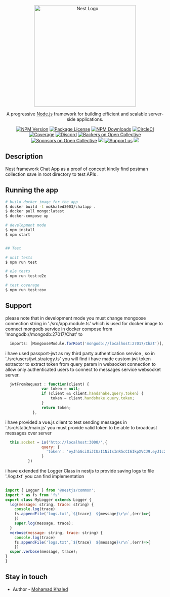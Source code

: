 <p align="center">
  <a href="http://nestjs.com/" target="blank"><img src="https://nestjs.com/img/logo_text.svg" width="320" alt="Nest Logo" /></a>
</p>

[circleci-image]: https://img.shields.io/circleci/build/github/nestjs/nest/master?token=abc123def456
[circleci-url]: https://circleci.com/gh/nestjs/nest

  <p align="center">A progressive <a href="http://nodejs.org" target="_blank">Node.js</a> framework for building efficient and scalable server-side applications.</p>
    <p align="center">
<a href="https://www.npmjs.com/~nestjscore" target="_blank"><img src="https://img.shields.io/npm/v/@nestjs/core.svg" alt="NPM Version" /></a>
<a href="https://www.npmjs.com/~nestjscore" target="_blank"><img src="https://img.shields.io/npm/l/@nestjs/core.svg" alt="Package License" /></a>
<a href="https://www.npmjs.com/~nestjscore" target="_blank"><img src="https://img.shields.io/npm/dm/@nestjs/common.svg" alt="NPM Downloads" /></a>
<a href="https://circleci.com/gh/nestjs/nest" target="_blank"><img src="https://img.shields.io/circleci/build/github/nestjs/nest/master" alt="CircleCI" /></a>
<a href="https://coveralls.io/github/nestjs/nest?branch=master" target="_blank"><img src="https://coveralls.io/repos/github/nestjs/nest/badge.svg?branch=master#9" alt="Coverage" /></a>
<a href="https://discord.gg/G7Qnnhy" target="_blank"><img src="https://img.shields.io/badge/discord-online-brightgreen.svg" alt="Discord"/></a>
<a href="https://opencollective.com/nest#backer" target="_blank"><img src="https://opencollective.com/nest/backers/badge.svg" alt="Backers on Open Collective" /></a>
<a href="https://opencollective.com/nest#sponsor" target="_blank"><img src="https://opencollective.com/nest/sponsors/badge.svg" alt="Sponsors on Open Collective" /></a>
  <a href="https://paypal.me/kamilmysliwiec" target="_blank"><img src="https://img.shields.io/badge/Donate-PayPal-ff3f59.svg"/></a>
    <a href="https://opencollective.com/nest#sponsor"  target="_blank"><img src="https://img.shields.io/badge/Support%20us-Open%20Collective-41B883.svg" alt="Support us"></a>
  <a href="https://twitter.com/nestframework" target="_blank"><img src="https://img.shields.io/twitter/follow/nestframework.svg?style=social&label=Follow"></a>
</p>
  <!--[![Backers on Open Collective](https://opencollective.com/nest/backers/badge.svg)](https://opencollective.com/nest#backer)
  [![Sponsors on Open Collective](https://opencollective.com/nest/sponsors/badge.svg)](https://opencollective.com/nest#sponsor)-->

## Description

[Nest](https://github.com/nestjs/nest) framework Chat App as a proof of concept kindly find postman collection save in root directory to test APIs .


## Running the app

```bash
# build docker image for the app
$ docker build -t mokhaled3003/chatapp .
$ docker pull mongo:latest
$ docker-compose up

# development mode
$ npm install
$ npm start


## Test

# unit tests
$ npm run test

# e2e tests
$ npm run test:e2e

# test coverage
$ npm run test:cov
```

## Support

please note that in development mode you must change mongoose connection string in './src/app.module.ts' which is used for docker image to connect mongodb service in docker compose from 'mongodb://mongodb:27017/Chat' to 
```javascript
  imports: [MongooseModule.forRoot('mongodb://localhost:27017/Chat')], //used for development mode
```
 i have used passport-jwt as my third party authentication service , so in './src/users/jwt.strategy.ts' you will find i have made custom jwt token extractor to extract token from query param in websocket connection to allow only authenticated users to connect to messages service websocket server.
```javascript
  jwtFromRequest : function(client) {
                var token = null;
                if (client && client.handshake.query.token) {
                    token = client.handshake.query.token;
                }
                return token;
            },
```
i have provided a vue.js client to test sending messages in './src/static/main.js' you must provide valid token to be able to broadcast messages over server
```javascript
  this.socket = io('http://localhost:3000/',{
                query: {
                  'token': 'eyJhbGciOiJIUzI1NiIsInR5cCI6IkpXVCJ9.eyJ1c2VybmFtZSI6InVzZXJ0ZXN0IiwiaWF0IjoxNjA2MTU1ODEyfQ.yEi3cRIH0x8crCGHAReGOTXKzfOcgsr8kM89Vdq-81c'
                }
          })
```
i have extended the Logger Class in nestjs to provide saving logs to file './log.txt' you can find implementation
```javascript
  
import { Logger } from '@nestjs/common';
import * as fs from 'fs'
export class MyLogger extends Logger {
  log(message: string, trace: string) {
    console.log(trace)
    fs.appendFile('logs.txt',`${trace}  ${message}\r\n`,(err)=>{
    })
    super.log(message, trace);
  }
  verbose(message: string, trace: string) {
    console.log(trace)
    fs.appendFile('logs.txt',`${trace}  ${message}\r\n`,(err)=>{
    })
  super.verbose(message, trace);
}
}
```
   
## Stay in touch

- Author - [Mohamad Khaled](https://www.linkedin.com/in/engmokhaled/)
